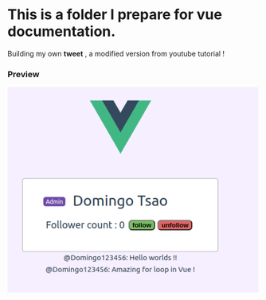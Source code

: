 <h1>This is a folder I prepare for vue documentation.</h1>

Building my own  **tweet** , a modified version from youtube tutorial !
<br>
<h3>Preview</h3>

![image](./vue_project/src/assets/image.png)
